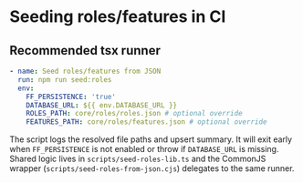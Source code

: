 # Seeding roles/features in CI

## Recommended tsx runner
```yaml
- name: Seed roles/features from JSON
  run: npm run seed:roles
  env:
    FF_PERSISTENCE: 'true'
    DATABASE_URL: ${{ env.DATABASE_URL }}
    ROLES_PATH: core/roles/roles.json # optional override
    FEATURES_PATH: core/roles/features.json # optional override
```

The script logs the resolved file paths and upsert summary. It will exit early
when `FF_PERSISTENCE` is not enabled or throw if `DATABASE_URL` is missing.
Shared logic lives in `scripts/seed-roles-lib.ts` and the CommonJS wrapper
(`scripts/seed-roles-from-json.cjs`) delegates to the same runner.
